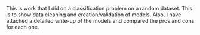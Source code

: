 This is work that I did on a classification problem on a random dataset. This is to show data cleaning and creation/validation of models.
Also, I have attached a detailed write-up of the models and compared the pros and cons for each one.
